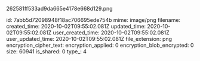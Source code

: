 262581ff533ad9da665e4178e668d129.png

id: 7abb5d72098948f18ac706695ede754b
mime: image/png
filename: 
created_time: 2020-10-02T09:55:02.081Z
updated_time: 2020-10-02T09:55:02.081Z
user_created_time: 2020-10-02T09:55:02.081Z
user_updated_time: 2020-10-02T09:55:02.081Z
file_extension: png
encryption_cipher_text: 
encryption_applied: 0
encryption_blob_encrypted: 0
size: 60941
is_shared: 0
type_: 4